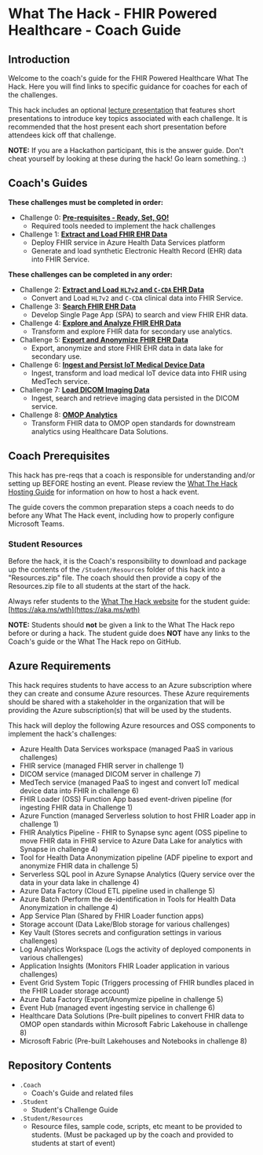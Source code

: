 # What The Hack - FHIR Powered Healthcare - Coach Guide

## Introduction

Welcome to the coach's guide for the FHIR Powered Healthcare What The Hack. Here you will find links to specific guidance for coaches for each of the challenges.

This hack includes an optional [lecture presentation](Lectures.pptx?raw=true) that features short presentations to introduce key topics associated with each challenge. It is recommended that the host present each short presentation before attendees kick off that challenge.

**NOTE:** If you are a Hackathon participant, this is the answer guide. Don't cheat yourself by looking at these during the hack! Go learn something. :)

## Coach's Guides

**These challenges must be completed in order:**
- Challenge 0: **[Pre-requisites - Ready, Set, GO!](./Solution00.md)**
    - Required tools needed to implement the hack challenges
- Challenge 1: **[Extract and Load FHIR EHR Data](./Solution01.md)**
    - Deploy FHIR service in Azure Health Data Services platform
    - Generate and load synthetic Electronic Health Record (EHR) data into FHIR Service.

**These challenges can be completed in any order:**
- Challenge 2: **[Extract and Load `HL7v2` and `C-CDA` EHR Data](./Solution02.md)**
    - Convert and Load `HL7v2` and `C-CDA` clinical data into FHIR Service.
- Challenge 3: **[Search FHIR EHR Data](./Solution03.md)**
    - Develop Single Page App (SPA) to search and view FHIR EHR data.
- Challenge 4: **[Explore and Analyze FHIR EHR Data](./Solution04.md)**
    - Transform and explore FHIR data for secondary use analytics.
- Challenge 5: **[Export and Anonymize FHIR EHR Data](./Solution05.md)**
    - Export, anonymize and store FHIR EHR data in data lake for secondary use.
- Challenge 6: **[Ingest and Persist IoT Medical Device Data](./Solution06.md)**
    - Ingest, transform and load medical IoT device data into FHIR using MedTech service.
- Challenge 7: **[Load DICOM Imaging Data](./Solution07.md)**
    - Ingest, search and retrieve imaging data persisted in the DICOM service.
- Challenge 8: **[OMOP Analytics](Student/Challenge08.md)**
    - Transform FHIR data to OMOP open standards for downstream analytics using Healthcare Data Solutions.

## Coach Prerequisites

This hack has pre-reqs that a coach is responsible for understanding and/or setting up BEFORE hosting an event. Please review the [What The Hack Hosting Guide](https://aka.ms/wthhost) for information on how to host a hack event.

The guide covers the common preparation steps a coach needs to do before any What The Hack event, including how to properly configure Microsoft Teams.

### Student Resources

Before the hack, it is the Coach's responsibility to download and package up the contents of the `/Student/Resources` folder of this hack into a "Resources.zip" file. The coach should then provide a copy of the Resources.zip file to all students at the start of the hack.

Always refer students to the [What The Hack website](https://aka.ms/wth) for the student guide: [https://aka.ms/wth](https://aka.ms/wth)

**NOTE:** Students should **not** be given a link to the What The Hack repo before or during a hack. The student guide does **NOT** have any links to the Coach's guide or the What The Hack repo on GitHub.

## Azure Requirements

This hack requires students to have access to an Azure subscription where they can create and consume Azure resources. These Azure requirements should be shared with a stakeholder in the organization that will be providing the Azure subscription(s) that will be used by the students.

This hack will deploy the following Azure resources and OSS components to implement the hack's challenges:
- Azure Health Data Services workspace (managed PaaS in various challenges)
- FHIR service	(managed FHIR server in challenge 1)
- DICOM service (managed DICOM server in challenge 7)
- MedTech service (managed PaaS to ingest and convert IoT medical device data into FHIR in challenge 6)
- FHIR Loader (OSS) Function App based event-driven pipeline (for ingesting FHIR data in Challenge 1)
- Azure Function (managed Serverless solution to host FHIR Loader app in challenge 1)
- FHIR Analytics Pipeline - FHIR to Synapse sync agent (OSS pipeline to move FHIR data in FHIR service to Azure Data Lake for analytics with Synapse in challenge 4)
- Tool for Health Data Anonymization pipeline (ADF pipeline to export and anonymize FHIR data in challenge 5)
- Serverless SQL pool in Azure Synapse Analytics (Query service over the data in your data lake in challenge 4)
- Azure Data Factory (Cloud ETL pipeline used in challenge 5)
- Azure Batch (Perform the de-identification in Tools for Health Data Anonymization in challenge 4)
- App Service Plan (Shared by FHIR Loader function apps)
- Storage account (Data Lake/Blob storage for various challenges)
- Key Vault (Stores secrets and configuration settings in various challenges)
- Log Analytics Workspace (Logs the activity of deployed components in various challenges)
- Application Insights (Monitors FHIR Loader application in various challenges)
- Event Grid System Topic (Triggers processing of FHIR bundles placed in the FHIR Loader storage account)
- Azure Data Factory (Export/Anonymize pipeline in challenge 5)
- Event Hub (managed event ingesting service in challenge 6)
- Healthcare Data Solutions (Pre-built pipelines to convert FHIR data to OMOP open standards within Microsoft Fabric Lakehouse in challenge 8)
- Microsoft Fabric (Pre-built Lakehouses and Notebooks in challenge 8)

## Repository Contents

- `.Coach`
  - Coach's Guide and related files
- `.Student`
  - Student's Challenge Guide
- `.Student/Resources`
  - Resource files, sample code, scripts, etc meant to be provided to students. (Must be packaged up by the coach and provided to students at start of event)
